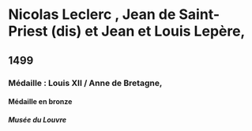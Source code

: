 
# Nicolas Leclerc , Jean de Saint-Priest (dis) et Jean et Louis Lepère,

## 1499

### Médaille : Louis XII / Anne de Bretagne,

#### Médaille en bronze

##### Musée du Louvre